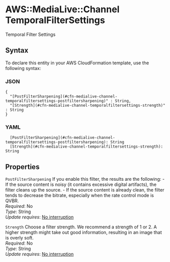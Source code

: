 # AWS::MediaLive::Channel TemporalFilterSettings<a name="aws-properties-medialive-channel-temporalfiltersettings"></a>

Temporal Filter Settings

## Syntax<a name="aws-properties-medialive-channel-temporalfiltersettings-syntax"></a>

To declare this entity in your AWS CloudFormation template, use the following syntax:

### JSON<a name="aws-properties-medialive-channel-temporalfiltersettings-syntax.json"></a>

```
{
  "[PostFilterSharpening](#cfn-medialive-channel-temporalfiltersettings-postfiltersharpening)" : String,
  "[Strength](#cfn-medialive-channel-temporalfiltersettings-strength)" : String
}
```

### YAML<a name="aws-properties-medialive-channel-temporalfiltersettings-syntax.yaml"></a>

```
  [PostFilterSharpening](#cfn-medialive-channel-temporalfiltersettings-postfiltersharpening): String
  [Strength](#cfn-medialive-channel-temporalfiltersettings-strength): String
```

## Properties<a name="aws-properties-medialive-channel-temporalfiltersettings-properties"></a>

`PostFilterSharpening`  <a name="cfn-medialive-channel-temporalfiltersettings-postfiltersharpening"></a>
If you enable this filter, the results are the following: \- If the source content is noisy \(it contains excessive digital artifacts\), the filter cleans up the source\. \- If the source content is already clean, the filter tends to decrease the bitrate, especially when the rate control mode is QVBR\.  
*Required*: No  
*Type*: String  
*Update requires*: [No interruption](https://docs.aws.amazon.com/AWSCloudFormation/latest/UserGuide/using-cfn-updating-stacks-update-behaviors.html#update-no-interrupt)

`Strength`  <a name="cfn-medialive-channel-temporalfiltersettings-strength"></a>
Choose a filter strength\. We recommend a strength of 1 or 2\. A higher strength might take out good information, resulting in an image that is overly soft\.  
*Required*: No  
*Type*: String  
*Update requires*: [No interruption](https://docs.aws.amazon.com/AWSCloudFormation/latest/UserGuide/using-cfn-updating-stacks-update-behaviors.html#update-no-interrupt)